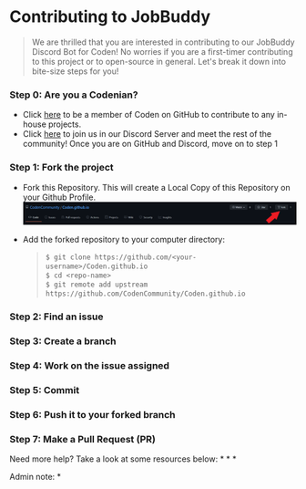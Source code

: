 # Contributing to JobBuddy
> We are thrilled that you are interested in contributing to our JobBuddy Discord Bot for Coden!
No worries if you are a first-timer contributing to this project or to open-source in general.
Let's break it down into bite-size steps for you!

### Step 0: Are you a Codenian?
* Click [here](https://github.com/CodenCommunity/Support/issues/new?assignees=LeeRenJie&labels=Join+Coden+GitHub&template=join-coden-github.md&title=Join+Coden+on+GitHub) to be a member of Coden on GitHub to contribute to any in-house projects.
* Click [here](https://discord.gg/rSKKKZEnVn) to join us in our Discord Server and meet the rest of the community!
Once you are on GitHub and Discord, move on to step 1

### Step 1: Fork the project
* Fork this Repository. This will create a Local Copy of this Repository on your Github Profile.
![fork](https://github.com/Michelle-Lohwt/Coden.github.io/blob/branch1/assets/pic1_fork.png)

<ul>
  <li>Add the forked repository to your computer directory:</li>
  <blockquote>

```
$ git clone https://github.com/<your-username>/Coden.github.io 
$ cd <repo-name>  
$ git remote add upstream https://github.com/CodenCommunity/Coden.github.io
```
  </blockquote>
</ul>

### Step 2: Find an issue
### Step 3: Create a branch
### Step 4: Work on the issue assigned
### Step 5: Commit
### Step 6: Push it to your forked branch
### Step 7: Make a Pull Request (PR)

Need more help?
Take a look at some resources below:
*
*
*

Admin note:
*
